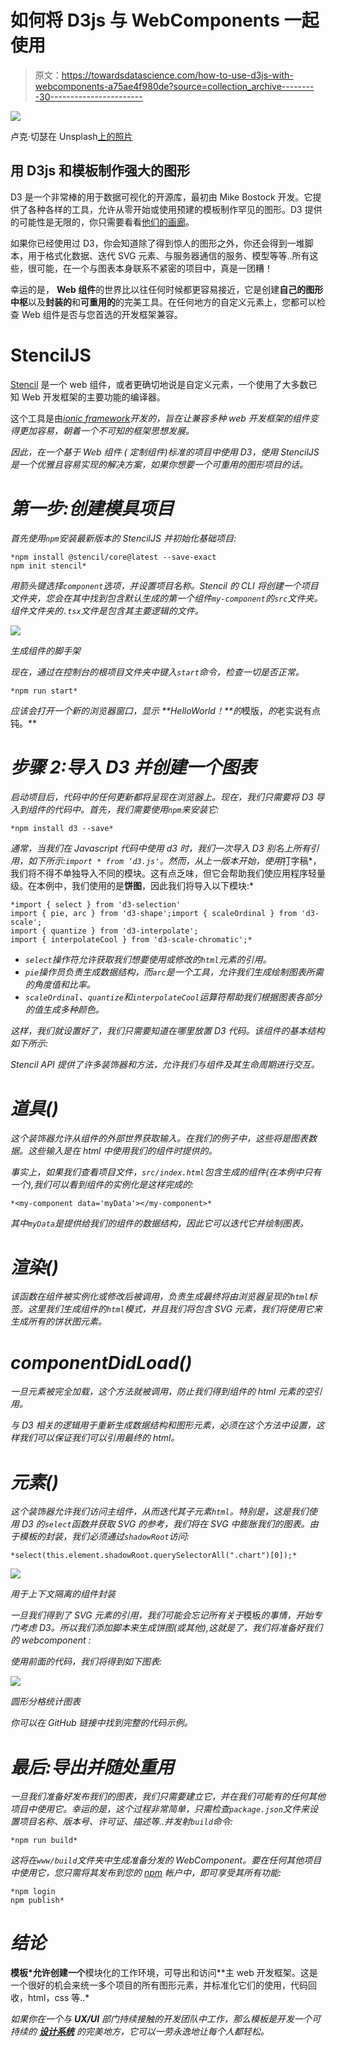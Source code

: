 # 如何将 D3js 与 WebComponents 一起使用

> 原文：<https://towardsdatascience.com/how-to-use-d3js-with-webcomponents-a75ae4f980de?source=collection_archive---------30----------------------->

![](img/400bf6882d5a6146059be8375a05d185.png)

卢克·切瑟在 Unsplash[上的照片](https://unsplash.com/s/photos/metrics?utm_source=unsplash&utm_medium=referral&utm_content=creditCopyText)

## 用 D3js 和模板制作强大的图形

D3 是一个非常棒的用于数据可视化的开源库，最初由 Mike Bostock 开发。它提供了各种各样的工具，允许从零开始或使用预建的模板制作罕见的图形。D3 提供的可能性是无限的，你只需要看看[他们的画廊](https://observablehq.com/@d3/gallery)。

如果你已经使用过 D3，你会知道除了得到惊人的图形之外，你还会得到一堆脚本，用于格式化数据、迭代 SVG 元素、与服务器通信的服务、模型等等..所有这些，很可能，在一个与图表本身联系不紧密的项目中，真是一团糟！

幸运的是， **Web 组件**的世界比以往任何时候都更容易接近，它是创建**自己的图形中枢**以及**封装的**和**可重用的**的完美工具。在任何地方的自定义元素上，您都可以检查 Web 组件是否与您首选的开发框架兼容。

# StencilJS

[Stencil](https://stenciljs.com/) 是一个 web 组件，或者更确切地说是自定义元素，一个使用了大多数已知 Web 开发框架的主要功能的编译器。

这个工具是由[*ionic framework*](https://ionicframework.com/)*开发的，旨在让兼容多种 web 开发框架的组件变得更加容易，朝着一个不可知的框架思想发展。*

*因此，在一个基于 *Web 组件* ( *定制组件*)标准的项目中使用 D3，使用 *StencilJS* 是一个优雅且容易实现的解决方案，如果你想要一个可重用的图形项目的话。*

# *第一步:创建模具项目*

*首先使用`npm`安装最新版本的 *StencilJS* 并初始化基础项目:*

```
*npm install @stencil/core@latest --save-exact
npm init stencil*
```

*用箭头键选择`component`选项，并设置项目名称。Stencil 的 CLI 将创建一个项目文件夹，您会在其中找到包含默认生成的第一个组件`my-component`的`src`文件夹。组件文件夹的`.tsx`文件是包含其主要逻辑的文件。*

*![](img/33aa8ae8f8c65d2954d1d5d79244838d.png)*

*生成组件的脚手架*

*现在，通过在控制台的根项目文件夹中键入`start`命令，检查一切是否正常。*

```
*npm run start*
```

*应该会打开一个新的浏览器窗口，显示 **HelloWorld！**的*模版，*的*老实说有点钝。**

# *步骤 2:导入 D3 并创建一个图表*

*启动项目后，代码中的任何更新都将呈现在浏览器上。现在，我们只需要将 D3 导入到组件的代码中。首先，我们需要使用`npm`来安装它:*

```
*npm install d3 --save*
```

*通常，当我们在 Javascript 代码中使用 d3 时，我们一次导入 D3 别名上所有引用，如下所示:`import * from ‘d3.js'`。然而，从上一版本开始，使用*打字稿*，我们将不得不单独导入不同的模块。这有点乏味，但它会帮助我们使应用程序轻量级。在本例中，我们使用的是**饼图**，因此我们将导入以下模块:*

```
*import { select } from 'd3-selection'
import { pie, arc } from 'd3-shape';import { scaleOrdinal } from 'd3-scale';
import { quantize } from 'd3-interpolate';
import { interpolateCool } from 'd3-scale-chromatic';*
```

*   *`select`操作符允许获取我们想要使用或修改的`html`元素的引用。*
*   *`pie`操作员负责生成数据结构，而`arc`是一个工具，允许我们生成绘制图表所需的角度值和比率。*
*   *`scaleOrdinal`、`quantize`和`interpolateCool`运算符帮助我们根据图表各部分的值生成多种颜色。*

*这样，我们就设置好了，我们只需要知道在哪里放置 D3 代码。该组件的基本结构如下所示:*

*Stencil API 提供了许多装饰器和方法，允许我们与组件及其生命周期进行交互。*

# *道具()*

*这个装饰器允许从组件的外部世界获取输入。在我们的例子中，这些将是图表数据。这些输入是在 html 中使用我们的组件时提供的。*

*事实上，如果我们查看项目文件，`src/index.html`包含生成的组件(在本例中只有一个),我们可以看到组件的实例化是这样完成的:*

```
*<my-component data='myData'></my-component>*
```

*其中`myData`是提供给我们的组件的数据结构，因此它可以迭代它并绘制图表。*

# *渲染()*

*该函数在组件被实例化或修改后被调用，负责生成最终将由浏览器呈现的`html`标签。这里我们生成组件的`html`模式，并且我们将包含 SVG 元素，我们将使用它来生成所有的饼状图元素。*

# *componentDidLoad()*

*一旦元素被完全加载，这个方法就被调用，防止我们得到组件的 html 元素的空引用。*

*与 D3 相关的逻辑用于重新生成数据结构和图形元素，必须在这个方法中设置，这样我们可以保证我们可以引用最终的 html。*

# *元素()*

*这个装饰器允许我们访问主组件，从而迭代其子元素`html`。特别是，这是我们使用 D3 的`select`函数并获取 SVG 的参考，我们将在 SVG 中膨胀我们的图表。由于模板的封装，我们必须通过`shadowRoot`访问:*

```
*select(this.element.shadowRoot.querySelectorAll(".chart")[0]);*
```

*![](img/7dd0c3ea7eb2b92e597aa6d3f21f2888.png)*

*用于上下文隔离的组件封装*

*一旦我们得到了 SVG 元素的引用，我们可能会忘记所有关于*模板*的事情，开始专门考虑 D3。所以我们添加脚本来生成饼图(或其他),这就是了，我们将准备好我们的 *webcomponent* :*

*使用前面的代码，我们将得到如下图表:*

*![](img/3e692133eb83db67ec538d927abb9bc4.png)*

*圆形分格统计图表*

*你可以在 GitHub 链接中找到完整的代码示例。*

# *最后:导出并随处重用*

*一旦我们准备好发布我们的图表，我们只需要建立它，并在我们可能有的任何其他项目中使用它。幸运的是，这个过程非常简单，只需检查`package.json`文件来设置项目名称、版本号、许可证、描述等..并发射`build`命令:*

```
*npm run build*
```

*这将在`www/build`文件夹中生成准备分发的 WebComponent。要在任何其他项目中使用它，您只需将其发布到您的 [npm](https://www.npmjs.com/) 帐户中，即可享受其所有功能:*

```
*npm login
npm publish*
```

# *结论*

**模板*允许创建一个**模块化的工作环境，可导出和访问**主 web 开发框架。这是一个很好的机会来统一多个项目的所有图形元素，并标准化它们的使用，代码回收，html，css 等..*

*如果你在一个与 **UX/UI** 部门持续接触的开发团队中工作，那么模板是开发一个可持续的 [**设计系统**](https://stenciljs.com/docs/what-is-design-system) 的完美地方，它可以一劳永逸地让每个人都轻松。*